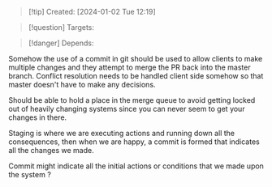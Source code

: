 
>[!tip] Created: [2024-01-02 Tue 12:19]

>[!question] Targets: 

>[!danger] Depends: 

Somehow the use of a commit in git should be used to allow clients to make multiple changes and they attempt to merge the PR back into the master branch.  Conflict resolution needs to be handled client side somehow so that master doesn't have to make any decisions.

Should be able to hold a place in the merge queue to avoid getting locked out of heavily changing systems since you can never seem to get your changes in there.

Staging is where we are executing actions and running down all the consequences, then when we are happy, a commit is formed that indicates all the changes we made.

Commit might indicate all the initial actions or conditions that we made upon the system ?